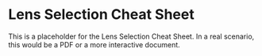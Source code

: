 # Lens Selection Cheat Sheet

This is a placeholder for the Lens Selection Cheat Sheet. In a real scenario, this would be a PDF or a more interactive document.
